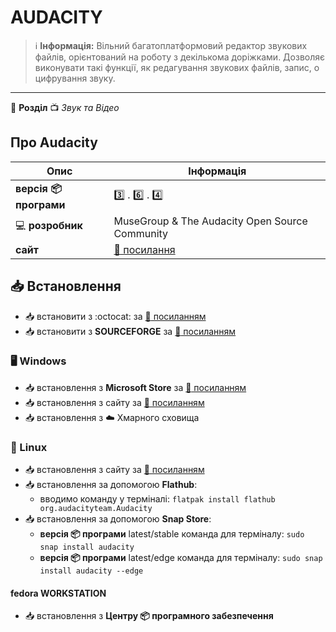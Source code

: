 # AUDACITY


> :information_source: **Інформація:** Вільний багатоплатформовий редактор звукових файлів, орієнтований на роботу з декількома доріжками. Дозволяє виконувати такі функції, як редагування звукових файлів, запис, о цифрування звуку.

---

:open_file_folder: **Розділ** :tv: *Звук та Відео*

## Про Audacity

| Опис | Інформація |
| ---- | ---------- |
| **версія :package: програми** | :three: . :six: . :four: |
| :computer: **розробник** | MuseGroup &amp; The Audacity Open Source Community |
| **сайт** | [:link: посилання](https://www.audacityteam.org) |

## :inbox_tray: Встановлення

- :inbox_tray: встановити з :octocat: за [:link: посиланням](https://github.com/audacity/audacity/releases)
- :inbox_tray: встановити з **SOURCEFORGE** за [:link: посиланням](https://sourceforge.net/projects/audacity/files/)

### :desktop_computer: Windows

- :inbox_tray: встановлення з **Microsoft Store** за [:link: посиланням](https://apps.microsoft.com/store/detail/audacity/XP8K0J757HHRDW)
- :inbox_tray: встановлення з сайту за [:link: посиланням](https://www.audacityteam.org/download/windows/)
- :inbox_tray: встановлення з :cloud: Хмарного сховища

### :penguin: Linux

- :inbox_tray: встановлення з сайту за [:link: посиланням](https://www.audacityteam.org/download/linux/)
- :inbox_tray: встановлення за допомогою **Flathub**:
  - вводимо команду у терміналі: `flatpak install flathub org.audacityteam.Audacity`
- :inbox_tray: встановлення за допомогою **Snap Store**:
  - **версія :package: програми** latest/stable команда для терміналу: `sudo snap install audacity`
  - **версія :package: програми** latest/edge команда для терміналу: `sudo snap install audacity --edge`

#### fedora WORKSTATION

- :inbox_tray: встановлення з **Центру :package: програмного забезпечення**
